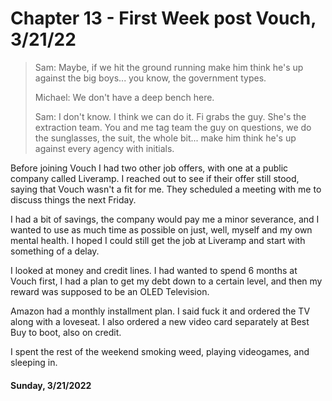 # Chapter 13 - First Week post Vouch, 3/21/22

> Sam: Maybe, if we hit the ground running make him think he's up against the big boys... you know, the government types.
>
> Michael: We don't have a deep bench here.
>
> Sam: I don't know. I think we can do it. Fi grabs the guy. She's the extraction team. You and me tag team the guy on questions, we do the sunglasses, the suit, the whole bit... make him think he's up against every agency with initials.

Before joining Vouch I had two other job offers, with one at a public company called Liveramp. I reached out to see if their offer still stood, saying that Vouch wasn't a fit for me. They scheduled a meeting with me to discuss things the next Friday.

I had a bit of savings, the company would pay me a minor severance, and I wanted to use as much time as possible on just, well, myself and my own mental health. I hoped I could still get the job at Liveramp and start with something of a delay.

I looked at money and credit lines. I had wanted to spend 6 months at Vouch first, I had a plan to get my debt down to a certain level, and then my reward was supposed to be an OLED Television.

Amazon had a monthly installment plan. I said fuck it and ordered the TV along with a loveseat. I also ordered a new video card separately at Best Buy to boot, also on credit.

I spent the rest of the weekend smoking weed, playing videogames, and sleeping in.

#### Sunday, 3/21/2022


